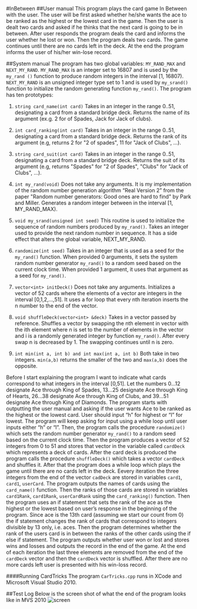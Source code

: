 #InBetween
##User manual 
This program plays the card game In Between with the user. The user will be first asked whether he/she wants the ace to be ranked as the highest or the lowest card in the game.  Then the user is dealt two cards and asked if he thinks that the next card is going to be in between. After user responds the program deals the card and informs the user whether he lost or won. Then the program deals two cards. The game continues until there are no cards left in the deck. At the end the program informs the user of his/her win-lose record.

##System manual
The program has two global variables: `MY_RAND_MAX` and `NEXT_MY_RAND`.  `MY_RAND_MAX`  is an integer set to 16807 and is used by the `my_rand ()` function to produce random integers in the interval [1, 16807).  `NEXT_MY_RAND` is an unsigned integer type set to 1 and is used by `my_srand()` function to initialize the random generating function `my_rand()`.
The program has ten prototypes:

1.	`string card_name(int card)`
Takes in an integer in the range 0..51, designating a card from a standard bridge deck. Returns the name of its argument (ex.g. 2 for of Spades, Jack for Jack of clubs).

2.	`int card_ranking(int card)`
Takes in an integer in the range 0..51, designating a card from a standard bridge deck. Returns the rank of its argument  (e.g, returns 2 for "2 of spades", 11 for "Jack of Clubs", ...).

3.	`string card_suit(int card)`
Takes in an integer in the range 0..51, designating a card from a standard bridge deck. Returns the suit of its argument (e.g, returns "Spades" for "2 of Spades", "Clubs" for "Jack of Clubs", ...).

4.	`int my_rand(void)`
Does not take any arguments. It is my implementation of the random number generation algorithm “Real Version 2” from the paper "Random number generators: Good ones are hard to find" by Park and Miller.
Generates a random integer between in the interval [1, MY_RAND_MAX).

5.	`void my_srand(unsigned int seed)`
This routine is used to initialize the sequence of random numbers produced by `my_rand()`. Takes an integer used to provide the next random number in sequence. It has a side effect that alters the global variable, NEXT_MY_RAND. 

6.	`randomize(int seed)`
Takes in an integer that is used as a seed for the `my_rand()` function. When provided 0 arguments, it sets the system random number generator `my_rand()` to a random seed based on the current clock time. When provided 1 argument, it uses that argument as a seed for `my_rand()`.

7.	`vector<int> initDeck()`
Does not take any arguments. Initializes a vector of 52 cards where the elements of a vector are integers in the interval [0,1,2,...,51]. It uses a for loop that every nth iteration inserts the n number to the end of the vector.

8.	`void shuffleDeck(vector<int> &deck)`
Takes in a vector passed by reference. Shuffles a vector by swapping the nth element in vector with the ith element where n is set to the number of elements in the vector and i is a randomly generated integer by function `my_rand()`. After every swap n is decreased by 1. The swapping continues until n is zero.

9.	`int min(int a, int b) and int max(int a, int b)`
Both take in two integers. `min(a,b)` returns the smaller of the two and `max(a,b)` does the opposite.


Before I start explaining the program I want to indicate what cards correspond to what integers in the interval [0,51]. Let the numbers 0...12 designate Ace through King of Spades, 13...25 designate Ace through King of Hearts, 26...38 designate Ace through King of Clubs, and 39...51 designate Ace through King of Diamonds.	
The program starts with outputting the user manual and asking if the user wants Ace to be ranked as the highest or the lowest card. User should input “h” for highest or “l” for lowest.  The program will keep asking for input using a while loop until user inputs either “h” or “l”. Then, the program calls the procedure `randomize()` which sets the random number generator `my_rand()` to a random seed based on the current clock time. Then the program produces a vector of 52 integers from 0 to 51 and stores that vector in the variable called `cardDeck` which represents a deck of cards. After the card deck is produced the program calls the procedure `shuffleDeck()` which takes a vector `cardDeck`  and shuffles it. After that the program does a while loop which plays the game until there are no cards left in the deck. Eevery iteration the three integers from the end of the vector `cadDeck` are stored in variables `card1`, `card1`, `userCard`. The program outputs the names of  cards using the `card_name()` function. Then the ranks of those cards are stored in variables `card1Rank`, `card1Rank`, `userCardRank` using the `card_ranking()` function. Then  the program uses an if statement that sets the rank of  the ace as the highest or the lowest based on user’s response in the beginning of the program. Since ace is the 13th card (assuming we start our count from 0) the if statement changes the rank of cards that correspond to integers divisible by 13 only, i.e. aces. Then the program determines whether the rank of the users card is in between the ranks of the other cards using the if else if statement. The program outputs whether user won or lost and stores wins and losses and outputs the record in the end of the game. At the end of each iteration the last three elements are removed from the end of the `cardDeck` vector and then the `cardDeck` vector is shuffled. After there are no more cards left user is presented with his win-loss record.

####Running CardTricks
The program `CarTricks.cpp` runs in XCode and Microsoft Visual Studio 2010.

##Test Log
Below is the screen shot of what the end of the program looks like in MVS 2010
![screen](http://i.imgur.com/gTq6cDm.png?1)













